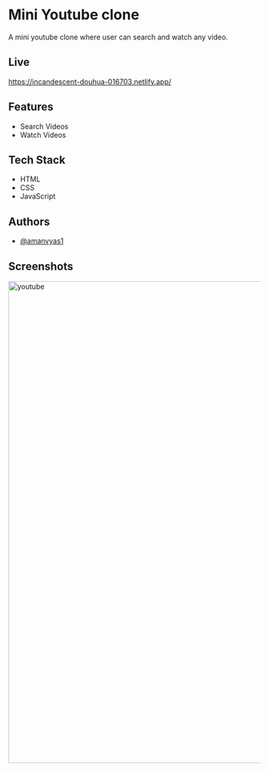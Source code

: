 # Mini Youtube clone
A mini youtube clone where user can search and watch any video.

## Live
https://incandescent-douhua-016703.netlify.app/

## Features
- Search Videos
- Watch Videos


## Tech Stack 
- HTML
- CSS 
- JavaScript

## Authors

- [@amanvyas1](https://www.github.com/amanvyas1)


## Screenshots
<img width="960" alt="youtube" src="https://user-images.githubusercontent.com/44722841/191050057-5aa00fbc-8fee-46a1-b329-c8508ef4d076.png">



